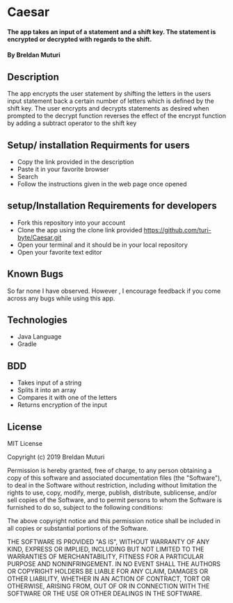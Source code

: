# Caesar
#### The app takes an input of a statement and a shift key. The statement is encrypted or decrypted with regards to the shift.

#### By **Breldan Muturi**

## Description

The app encrypts the user statement by shifting the letters in the users input statement back a certain number of letters which is defined by the shift key.
The user encrypts and decrypts statements as desired when prompted to the decrypt function reverses the effect of the encrypt function by adding a subtract operator to the shift key

## Setup/ installation Requirments for users

- Copy the link provided in the description
- Paste it in your favorite browser
- Search
- Follow the instructions given in the web page once opened

## setup/Installation Requirements for developers

- Fork this repository into your account
- Clone the app using the clone link provided
https://github.com/turi-byte/Caesar.git
- Open your terminal and it should be in your local repository
- Open your favorite text editor

## Known Bugs
So far none I have observed. However , I encourage feedback if you come across any bugs while using this app.

## Technologies
- Java Language
- Gradle

## BDD
- Takes input of a string
- Splits it into an array
- Compares it with one of the letters
- Returns encryption of the input

## License
MIT License

Copyright (c) 2019 Breldan Muturi

Permission is hereby granted, free of charge, to any person obtaining a copy
of this software and associated documentation files (the "Software"), to deal
in the Software without restriction, including without limitation the rights
to use, copy, modify, merge, publish, distribute, sublicense, and/or sell
copies of the Software, and to permit persons to whom the Software is
furnished to do so, subject to the following conditions:

The above copyright notice and this permission notice shall be included in all
copies or substantial portions of the Software.

THE SOFTWARE IS PROVIDED "AS IS", WITHOUT WARRANTY OF ANY KIND, EXPRESS OR
IMPLIED, INCLUDING BUT NOT LIMITED TO THE WARRANTIES OF MERCHANTABILITY,
FITNESS FOR A PARTICULAR PURPOSE AND NONINFRINGEMENT. IN NO EVENT SHALL THE
AUTHORS OR COPYRIGHT HOLDERS BE LIABLE FOR ANY CLAIM, DAMAGES OR OTHER
LIABILITY, WHETHER IN AN ACTION OF CONTRACT, TORT OR OTHERWISE, ARISING FROM,
OUT OF OR IN CONNECTION WITH THE SOFTWARE OR THE USE OR OTHER DEALINGS IN THE
SOFTWARE.
